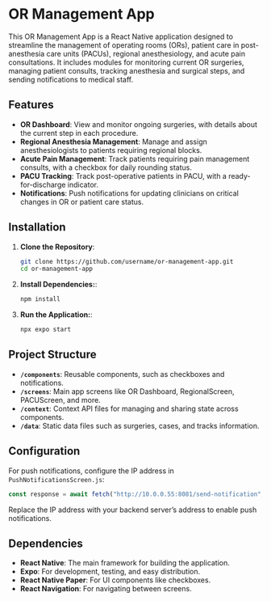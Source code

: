 # OR Management App

This OR Management App is a React Native application designed to streamline the management of operating rooms (ORs), patient care in post-anesthesia care units (PACUs), regional anesthesiology, and acute pain consultations. It includes modules for monitoring current OR surgeries, managing patient consults, tracking anesthesia and surgical steps, and sending notifications to medical staff.

## Features

- **OR Dashboard**: View and monitor ongoing surgeries, with details about the current step in each procedure.
- **Regional Anesthesia Management**: Manage and assign anesthesiologists to patients requiring regional blocks.
- **Acute Pain Management**: Track patients requiring pain management consults, with a checkbox for daily rounding status.
- **PACU Tracking**: Track post-operative patients in PACU, with a ready-for-discharge indicator.
- **Notifications**: Push notifications for updating clinicians on critical changes in OR or patient care status.

## Installation

1. **Clone the Repository**:
   ```bash
   git clone https://github.com/username/or-management-app.git
   cd or-management-app

2. **Install Dependencies:**:
    ```bash
    npm install

2. **Run the Application:**:
    ```bash
    npx expo start

## Project Structure

- **`/components`**: Reusable components, such as checkboxes and notifications.
- **`/screens`**: Main app screens like OR Dashboard, RegionalScreen, PACUScreen, and more.
- **`/context`**: Context API files for managing and sharing state across components.
- **`/data`**: Static data files such as surgeries, cases, and tracks information.

## Configuration

For push notifications, configure the IP address in `PushNotificationsScreen.js`:
   
```javascript
const response = await fetch("http://10.0.0.55:8081/send-notification", { ... });
```
Replace the IP address with your backend server’s address to enable push notifications.

## Dependencies

- **React Native**: The main framework for building the application.
- **Expo**: For development, testing, and easy distribution.
- **React Native Paper**: For UI components like checkboxes.
- **React Navigation**: For navigating between screens.